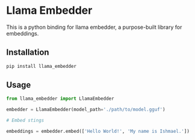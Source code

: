 # Llama Embedder

This is a python binding for llama embedder, a purpose-built library for embeddings.

## Installation

```bash
pip install llama_embedder
```

## Usage

```python
from llama_embedder import LlamaEmbedder

embedder = LlamaEmbedder(model_path='./path/to/model.gguf')

# Embed stings

embeddings = embedder.embed(['Hello World!', 'My name is Ishmael.'])
```
